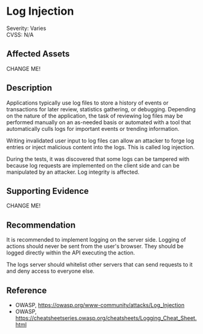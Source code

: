# Log Injection

Severity: Varies  
CVSS: N/A

## Affected Assets

CHANGE ME!

## Description

Applications typically use log files to store a history of events or transactions for later review, statistics gathering, or debugging. Depending on the nature of the application, the task of reviewing log files may be performed manually on an as-needed basis or automated with a tool that automatically culls logs for important events or trending information.

Writing invalidated user input to log files can allow an attacker to forge log entries or inject malicious content into the logs. This is called log injection.

During the tests, it was discovered that some logs can be tampered with because log requests are implemented on the client side and can be manipulated by an attacker. Log integrity is affected.

## Supporting Evidence

CHANGE ME!

## Recommendation

It is recommended to implement logging on the server side. Logging of actions should never be sent from the user's browser. They should be logged directly within the API executing the action.

The logs server should whitelist other servers that can send requests to it and deny access to everyone else.

## Reference

* OWASP, https://owasp.org/www-community/attacks/Log_Injection
* OWASP, https://cheatsheetseries.owasp.org/cheatsheets/Logging_Cheat_Sheet.html
